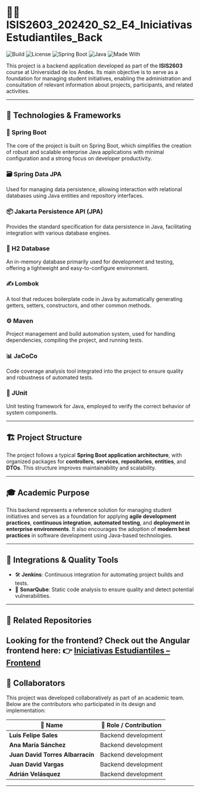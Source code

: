 # 🧑‍💻 ISIS2603_202420_S2_E4_IniciativasEstudiantiles_Back

![Build](https://img.shields.io/badge/build-passing-brightgreen.svg)
![License](https://img.shields.io/badge/license-MIT-blue.svg)
![Spring Boot](https://img.shields.io/badge/Spring%20Boot-3.1.0-brightgreen.svg?logo=springboot&logoColor=white)
![Java](https://img.shields.io/badge/Java-17-orange.svg?logo=openjdk&logoColor=white)
![Made With](https://img.shields.io/badge/Made%20with-Spring%20Boot-blue.svg?logo=springboot&logoColor=white)

This project is a backend application developed as part of the **ISIS2603** course at Universidad de los Andes. Its main objective is to serve as a foundation for managing student initiatives, enabling the administration and consultation of relevant information about projects, participants, and related activities.

---

## 🧰 Technologies & Frameworks

### 🚀 Spring Boot  
The core of the project is built on Spring Boot, which simplifies the creation of robust and scalable enterprise Java applications with minimal configuration and a strong focus on developer productivity.

### 🗃️ Spring Data JPA  
Used for managing data persistence, allowing interaction with relational databases using Java entities and repository interfaces.

### 📦 Jakarta Persistence API (JPA)  
Provides the standard specification for data persistence in Java, facilitating integration with various database engines.

### 🧪 H2 Database  
An in-memory database primarily used for development and testing, offering a lightweight and easy-to-configure environment.

### ✍️ Lombok  
A tool that reduces boilerplate code in Java by automatically generating getters, setters, constructors, and other common methods.

### ⚙️ Maven  
Project management and build automation system, used for handling dependencies, compiling the project, and running tests.

### 📊 JaCoCo  
Code coverage analysis tool integrated into the project to ensure quality and robustness of automated tests.

### 🧪 JUnit  
Unit testing framework for Java, employed to verify the correct behavior of system components.

---

## 🏗️ Project Structure

The project follows a typical **Spring Boot application architecture**, with organized packages for **controllers**, **services**, **repositories**, **entities**, and **DTOs**. This structure improves maintainability and scalability.

---

## 🎓 Academic Purpose

This backend represents a reference solution for managing student initiatives and serves as a foundation for applying **agile development practices**, **continuous integration**, **automated testing**, and **deployment in enterprise environments**. It also encourages the adoption of **modern best practices** in software development using Java-based technologies.

---

## 🔧 Integrations & Quality Tools

- 🛠️ **Jenkins**: Continuous integration for automating project builds and tests.  
- 🧼 **SonarQube**: Static code analysis to ensure quality and detect potential vulnerabilities.
---

## 🔗 Related Repositories

Looking for the frontend? Check out the Angular frontend here:
👉 [Iniciativas Estudiantiles – Frontend](https://github.com/danteboe/IniciativasEstudiantilesFront)
---

## 👥 Collaborators

This project was developed collaboratively as part of an academic team.  
Below are the contributors who participated in its design and implementation:

| 🙋 Name              | 💼 Role / Contribution                    |
|---------------------|-------------------------------------------|
| **Luis Felipe Sales**        | Backend development      |
| **Ana María Sánchez**        | Backend development      |
| **Juan David Torres Albarracín**           | Backend development |
| **Juan David Vargas**           | Backend development |
| **Adrián Velásquez**           | Backend development    |


---
